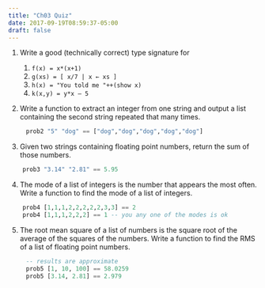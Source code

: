 ```yaml
---
title: "Ch03 Quiz"
date: 2017-09-19T08:59:37-05:00
draft: false
---
```


1. Write a good (technically correct) type signature for

    1. `f(x) = x*(x+1)`
    2. `g(xs) = [ x/7 | x ← xs ]`
    3. `h(x) = "You told me "++(show x)`
    4. `k(x,y) = y*x – 5`

2. Write a function to extract an integer from one string and output
   a list containing the second string repeated that many times.
```haskell
     prob2 "5" "dog" == ["dog","dog","dog","dog","dog"]
```
3. Given two strings containing floating point numbers, return the sum
   of those numbers.
```haskell
    prob3 "3.14" "2.81" == 5.95
```
4. The mode of a list of integers is the number that appears the most
   often. Write a function to find the mode of a list of integers.
```haskell
    prob4 [1,1,1,2,2,2,2,2,3,3] == 2
	prob4 [1,1,1,2,2,2] == 1 -- you any one of the modes is ok
```
5. The root mean square of a list of numbers is the square root of the
   average of the squares of the numbers. Write a function to find the
   RMS of a list of floating point numbers.
```haskell
	 -- results are approximate
	 prob5 [1, 10, 100] == 58.0259 
	 prob5 [3.14, 2.81] == 2.979
```
